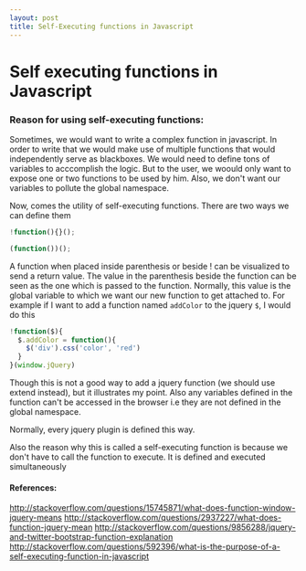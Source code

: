 ```yaml
---
layout: post
title: Self-Executing functions in Javascript
---
```


# Self executing functions in Javascript


### Reason for using self-executing functions:


Sometimes, we would want to write a complex function in javascript. In order to write that we would make use of multiple functions that would independently serve as blackboxes. We would need to define tons of variables to acccomplish the logic. But to the user, we woould only want to expose one or two functions to be used by him. Also, we don't want our variables to pollute the global namespace. 

Now, comes the utility of self-executing functions. There are two ways we can define them

```javascript
!function(){}();

(function())();
```

A function when placed inside parenthesis or beside ! can be visualized to send a return value. The value in the parenthesis beside the function can be seen as the one which is passed to the function. Normally, this value is the global variable to which we want our new function to get attached to. For example if I want to add a function named `addColor` to the jquery `$`, I would do this

```javascript
!function($){
  $.addColor = function(){
    $('div').css('color', 'red')
  }
}(window.jQuery)
```

Though this is not a good way to add a jquery function (we should use extend instead), but it illustrates my point. Also any variables defined in the function can't be accessed in the browser i.e they are not defined in the global namespace. 

Normally, every jquery plugin is defined this way.  

Also the reason why this is called a self-executing function is because we don't have to call the function to execute. It is defined and executed simultaneously




#### References:
http://stackoverflow.com/questions/15745871/what-does-function-window-jquery-means
http://stackoverflow.com/questions/2937227/what-does-function-jquery-mean
http://stackoverflow.com/questions/9856288/jquery-and-twitter-bootstrap-function-explanation
http://stackoverflow.com/questions/592396/what-is-the-purpose-of-a-self-executing-function-in-javascript